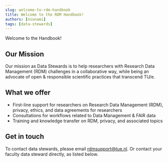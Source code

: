 ```yaml
---
slug: welcome-to-rdm-handbook
title: Welcome to the RDM Handbook!
authors: [nsunami]
tags: [data-stewards]
---
```


Welcome to the Handbook!

## Our Mission

Our mission as Data Stewards is to help researchers with Research Data Management (RDM) challenges in a collaborative way, while being an advocate of open & responsible scientific practices that transcend TU/e.

## What we offer

- First-line support for researchers on Research Data Management (RDM), privacy, ethics, and data agreements for researchers
- Consultations for workflows related to Data Management & FAIR data
- Training and knowledge transfer on RDM, privacy, and associated topics

## Get in touch

To contact data stewards, please email [rdmsupport@tue.nl](mailto:rdmsupport@tue.nl). Or contact your faculty data steward directly, as listed below.

<!-- truncate -->
